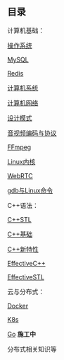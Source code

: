 ## 目录  

计算机基础：  

[操作系统](计算机基础/操作系统.md)  

[MySQL](计算机基础/MySQL.md)  

[Redis](计算机基础/Redis.md)  

[计算机系统](计算机基础/计算机系统.md)  

[计算机网络](计算机基础/计算机网络.md)  

[设计模式](计算机基础/设计模式.md)  

[音视频编码与协议](计算机基础/音视频编码与协议.md)  

[FFmpeg](计算机基础/FFmpeg.md)  

[Linux内核](计算机基础/Linux内核设计.md)  

[WebRTC](计算机基础/WebRTC.md)  

[gdb与Linux命令](计算机基础/gdb与Linux命令.md)  



C++语法：  

[C++STL](C++语法/C++STL笔记.md)  

[C++基础](C++语法/C++基础笔记.md)  

[C++新特性](C++语法/C++新特性.md)  

[EffectiveC++](C++语法/EffectiveC++.md)  

[EffectiveSTL](C++语法/EffectiveSTL.md)  


云与分布式：  

[Docker](云与分布式/Docker.md)  

[K8s](云与分布式/K8s.md)  

[Go](云与分布式/go.md)   **施工中**   

分布式相关知识等

